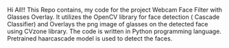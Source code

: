 Hi All!!
This Repo contains, my code for the project Webcam Face Filter with Glasses Overlay.
It utilizes the OpenCV library for face detection ( Cascade Classifier) and Overlays the png image of glasses on the detected face using CVzone library.
The code is written in Python programming language.
Pretrained haarcascade model is used to detect the faces.
